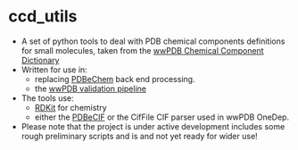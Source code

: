 # ccd_utils

* A set of python tools to deal with PDB chemical components definitions
  for small molecules, taken from the 
  [wwPDB Chemical Component Dictionary](https://www.wwpdb.org/data/ccd)
* Written for use in:
  * replacing [PDBeChem](http://www.ebi.ac.uk/pdbe-srv/pdbechem/) back end 
  processing.
  * the [wwPDB validation pipeline](https://www.wwpdb.org/validation/validation-reports)
* The tools use:
  * [RDKit](http://www.rdkit.org/) for chemistry
  * either the [PDBeCIF](https://github.com/glenveegee/PDBeCIF.git) 
  or the CifFile CIF parser used in wwPDB OneDep.
* Please note that the project is under active development includes some rough 
  preliminary scripts and is and not yet ready for wider use!

